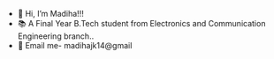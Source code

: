 - 👋 Hi, I’m Madiha!!!
- 📚 A Final Year B.Tech student from Electronics and Communication Engineering branch..
- 📧 Email me- madihajk14@gmail
  
<!---
Madihaj14/Madihaj14 is a ✨ special ✨ repository because its `README.md` (this file) appears on your GitHub profile.
You can click the Preview link to take a look at your changes.
--->
